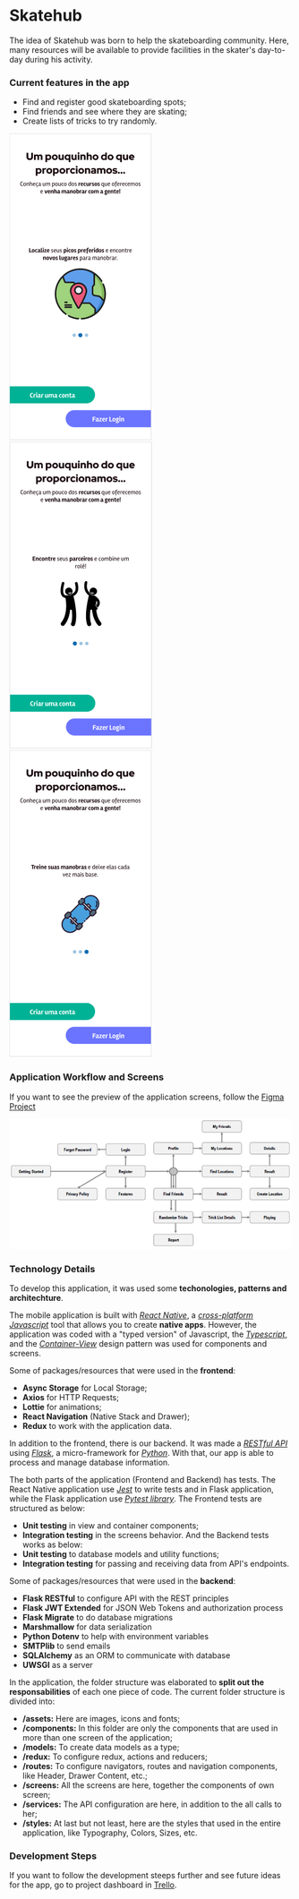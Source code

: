 # Skatehub

The idea of Skatehub was born to help the skateboarding community. Here, many resources will be available to provide facilities in the skater's day-to-day during his activity.

### Current features in the app
- Find and register good skateboarding spots;
- Find friends and see where they are skating;
- Create lists of tricks to try randomly.

![Good locations](/images/locations.png "Register good locations") ![Find friends](/images/friends.png "Make new friends") ![Randomize tricks](/images/randomize.png "Take tricks randomly")

### Application Workflow and Screens
If you want to see the preview of the application screens, follow the [Figma Project](https://www.figma.com/file/Q6XfaSNXks2sQihCKk5HNr/SkateHub?node-id=203%3A260)

![Application workflow](/images/workflow.png "Application workflow")

### Technology Details

To develop this application, it was used some **techonologies, patterns and architechture**.

The mobile application is built with *[React Native](https://reactnative.dev/)*, a *[cross-platform](https://en.wikipedia.org/wiki/Cross-platform_software#:~:text=In%20computing%2C%20cross%2Dplatform%20software,work%20in%20several%20computing%20platforms.&text=For%20example%2C%20a%20cross%2Dplatform,Windows%2C%20Linux%2C%20and%20macOS.)* *[Javascript](https://developer.mozilla.org/pt-BR/docs/Web/JavaScript)* tool that allows you to create **native apps**. However, the application was coded with a "typed version" of Javascript, the *[Typescript](https://www.typescriptlang.org/)*, and the *[Container-View](https://dev.to/ornio/container-view-pattern-in-react-inc-hooks-5404)* design pattern was used for components and screens.

Some of packages/resources that were used in the **frontend**:
- **Async Storage** for Local Storage;
- **Axios** for HTTP Requests;
- **Lottie** for animations;
- **React Navigation** (Native Stack and Drawer);
- **Redux** to work with the application data.

In addition to the frontend, there is our backend. It was made a *[RESTful API](https://pt.wikipedia.org/wiki/REST)* using *[Flask](https://flask.palletsprojects.com/en/2.0.x/)*, a micro-framework for *[Python](https://www.python.org/)*. With that, our app is able to process and manage database information.

The both parts of the application (Frontend and Backend) has tests. The React Native application use *[Jest](https://jestjs.io/)* to write tests and in Flask application, while the Flask application use *[Pytest library](https://docs.pytest.org/en/7.1.x/)*.
The Frontend tests are structured as below:
- **Unit testing** in view and container components;
- **Integration testing** in the screens behavior.
And the Backend tests works as below:
- **Unit testing** to database models and utility functions;
- **Integration testing** for passing and receiving data from API's endpoints.

Some of packages/resources that were used in the **backend**:
- **Flask RESTful** to configure API with the REST principles
- **Flask JWT Extended** for JSON Web Tokens and authorization process
- **Flask Migrate** to do database migrations
- **Marshmallow** for data serialization
- **Python Dotenv** to help with environment variables
- **SMTPlib** to send emails
- **SQLAlchemy** as an ORM to communicate with database
- **UWSGI** as a server

In the application, the folder structure was elaborated to **split out the responsabilities** of each one piece of code. The current folder structure is divided into:

- **/assets:** Here are images, icons and fonts;
- **/components:** In this folder are only the components that are used in more than one screen of the application;
- **/models:** To create data models as a type;
- **/redux:** To configure redux, actions and reducers;
- **/routes:** To configure navigators, routes and navigation components, like Header, Drawer Content, etc.;
- **/screens:** All the screens are here, together the components of own screen;
- **/services:** The API configuration are here, in addition to the all calls to her;
- **/styles:** At last but not least, here are the styles that used in the entire application, like Typography, Colors, Sizes, etc.

### Development Steps

If you want to follow the development steeps further and see future ideas for the app, go to project dashboard in [Trello](https://trello.com/b/APwg8K3d/skatehub).
